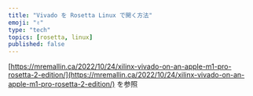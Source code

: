 ```yaml
---
title: "Vivado を Rosetta Linux で開く方法"
emoji: "✌️"
type: "tech"
topics: [rosetta, linux]
published: false
---
```


[https://mremallin.ca/2022/10/24/xilinx-vivado-on-an-apple-m1-pro-rosetta-2-edition/](https://mremallin.ca/2022/10/24/xilinx-vivado-on-an-apple-m1-pro-rosetta-2-edition/)
を参照
